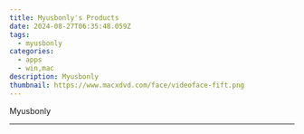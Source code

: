 ```yaml
---
title: Myusbonly's Products
date: 2024-08-27T06:35:48.059Z
tags: 
  - myusbonly
categories: 
  - apps
  - win,mac
description: Myusbonly
thumbnail: https://www.macxdvd.com/face/videoface-fift.png
---
```


Myusbonly

<!--__INIT__BEGIN__TAG__PRODUCTS__LIST__-->
<!--__INIT__END__TAG__PRODUCTS__LIST__-->

<!--__INIT__BEGIN__TAG__FEED_PRODUCTS__LIST__-->
<!--__INIT__END__TAG__FEED_PRODUCTS__LIST__-->


<hr>


